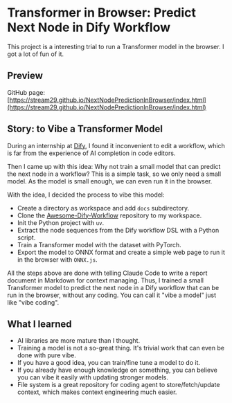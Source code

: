 # Transformer in Browser: Predict Next Node in Dify Workflow

This project is a interesting trial to run a Transformer model in the browser. I got a lot of fun of it.

## Preview

GitHub page: [https://stream29.github.io/NextNodePredictionInBrowser/index.html](https://stream29.github.io/NextNodePredictionInBrowser/index.html)

## Story: to Vibe a Transformer Model

During an internship at [Dify](https://dify.ai), I found it inconvenient to edit a workflow, 
which is far from the experience of AI completion in code editors.

Then I came up with this idea: Why not train a small model that can predict the next node in a workflow?
This is a simple task, so we only need a small model.
As the model is small enough, we can even run it in the browser.

With the idea, I decided the process to vibe this model:

- Create a directory as workspace and add `docs` subdirectory.
- Clone the [Awesome-Dify-Workflow](https://github.com/svcvit/Awesome-Dify-Workflow) repository to my workspace.
- Init the Python project with `uv`.
- Extract the node sequences from the Dify workflow DSL with a Python script.
- Train a Transformer model with the dataset with PyTorch.
- Export the model to ONNX format and create a simple web page to run it in the browser with `ONNX.js`.

All the steps above are done with telling Claude Code to write a report document in Markdown for context managing.
Thus, I trained a small Transformer model to predict the next node in a Dify workflow that can be run in the browser, 
without any coding. You can call it "vibe a model" just like "vibe coding".

## What I learned

- AI libraries are more mature than I thought.
- Training a model is not a so-great thing. It's trivial work that can even be done with pure vibe.
- If you have a good idea, you can train/fine tune a model to do it.
- If you already have enough knowledge on something, you can believe you can vibe it easily with updating stronger models.
- File system is a great repository for coding agent to store/fetch/update context, which makes context engineering much easier.
